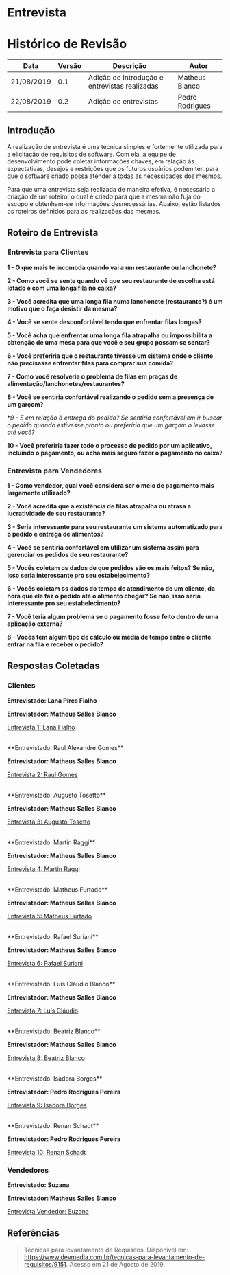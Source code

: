 # Entrevista

# Histórico de Revisão

|Data|Versão|Descrição|Autor|
|-|-|-|-|
|21/08/2019|0.1|Adição de Introdução e entrevistas realizadas|Matheus Blanco|
|22/08/2019|0.2|Adição de entrevistas|Pedro Rodrigues|


## Introdução

A realização de entrevista é uma técnica simples e fortemente utilizada para a elicitação de requisitos de software. Com ela, a equipe de desenvolvimento pode coletar informações chaves, em relação às expectativas, desejos e restrições que os futuros usuários podem ter, para que o software criado possa atender a todas as necessidades dos mesmos.

Para que uma entrevista seja realizada de maneira efetiva, é necessário a criação de um roteiro, o qual é criado para que a mesma não fuja do escopo e obtenham-se informações desnecessárias. Abaixo, estão listados os roteiros definidos para as realizações das mesmas.

## Roteiro de Entrevista

### Entrevista para Clientes

**1 - O que mais te incomoda quando vai a um restaurante ou lanchonete?**

**2 - Como você se sente quando vê que seu restaurante de escolha está lotado e com uma longa fila no caixa?**

**3 - Você acredita que uma longa fila numa lanchonete (restaurante?) é um motivo que o faça desistir da mesma?**

**4 - Você se sente desconfortável tendo que enfrentar filas longas?**

**5 - Você acha que enfrentar uma longa fila atrapalha ou impossibilita a obtenção de uma mesa para que você e seu grupo possam se sentar?**

**6 - Você preferiria que o restaurante tivesse um sistema onde o cliente não precisasse enfrentar filas para comprar sua comida?**

**7 - Como você resolveria o problema de filas em praças de alimentação/lanchonetes/restaurantes?**

**8 - Você se sentiria confortável realizando o pedido sem a presença de um garçom?**

**9 - E em relação à entrega do pedido? Se sentiria confortável em ir buscar o pedido quando estivesse pronto ou preferiria que um garçom o levasse até você?*

**10 - Você preferiria fazer todo o processo de pedido por um aplicativo, incluindo o pagamento, ou acha mais seguro fazer o pagamento no caixa?**

### Entrevista para Vendedores

**1 - Como vendedor, qual você considera ser o meio de pagamento mais largamente utilizado?**

**2 - Você acredita que a existência de filas atrapalha ou atrasa a lucratividade de seu restaurante?**

**3 - Seria interessante para seu restaurante um sistema automatizado para o pedido e entrega de alimentos?**

**4 - Você se sentiria confortável em utilizar um sistema assim para gerenciar os pedidos de seu restaurante?**

**5 - Vocês coletam os dados de que pedidos são os mais feitos? Se não, isso seria interessante pro seu estabelecimento?**

**6 - Vocês coletam os dados do tempo de atendimento de um cliente, da hora que ele faz o pedido até o alimento chegar? Se não, isso seria interessante pro seu estabelecimento?**

**7 - Você teria algum problema se o pagamento fosse feito dentro de uma aplicação externa?**

**8 - Vocês tem algum tipo de cálculo ou média de tempo entre o cliente entrar na fila e receber o pedido?**

## Respostas Coletadas

### Clientes

**Entrevistado: Lana Pires Fialho**

**Entrevistador: Matheus Salles Blanco**

[Entrevista 1: Lana Fialho](lista-entrevistas/entrevista1.md)

<br>
**Entrevistado: Raul Alexandre Gomes**

**Entrevistador: Matheus Salles Blanco**

[Entrevista 2: Raul Gomes](lista-entrevistas/entrevista2.md)

<br>
**Entrevistado: Augusto Tosetto**

**Entrevistador: Matheus Salles Blanco**

[Entrevista 3: Augusto Tosetto](lista-entrevistas/entrevista3.md)


<br>
**Entrevistado: Martin Raggi**

**Entrevistador: Matheus Salles Blanco**

[Entrevista 4: Martin Raggi](lista-entrevistas/entrevista4.md)

<br>
**Entrevistado: Matheus Furtado**

**Entrevistador: Matheus Salles Blanco**

[Entrevista 5: Matheus Furtado](lista-entrevistas/entrevista5.md)

<br>
**Entrevistado: Rafael Suriani**

**Entrevistador: Matheus Salles Blanco**

[Entrevista 6: Rafael Suriani](lista-entrevistas/entrevista6.md)

<br>
**Entrevistado: Luís Cláudio Blanco**

**Entrevistador: Matheus Salles Blanco**

[Entrevista 7: Luís Cláudio](lista-entrevistas/entrevista7.md)

<br>
**Entrevistado: Beatriz Blanco**

**Entrevistador: Matheus Salles Blanco**

[Entrevista 8: Beatriz Blanco](lista-entrevistas/entrevista8.md)

<br>
**Entrevistado: Isadora Borges**

**Entrevistador: Pedro Rodrigues Pereira**

[Entrevista 9: Isadora Borges](lista-entrevistas/entrevista10.md)

<br>
**Entrevistado: Renan Schadt**

**Entrevistador: Pedro Rodrigues Pereira**

[Entrevista 10: Renan Schadt](lista-entrevistas/entrevista11.md)

### Vendedores

**Entrevistado: Suzana**

**Entrevistador: Matheus Salles Blanco**

[Entrevista Vendedor: Suzana](lista-entrevistas/entrevista9.md)

## Referências

>Técnicas para levantamento de Requisitos. Disponível em: <https://www.devmedia.com.br/tecnicas-para-levantamento-de-requisitos/9151>. Acesso em 21 de Agosto de 2019.